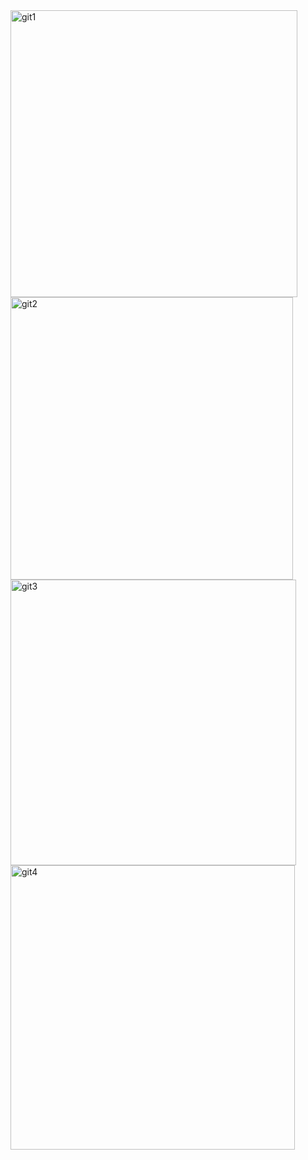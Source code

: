 <img width="459" alt="git1" src="https://user-images.githubusercontent.com/90614833/134114268-ff5a1b66-bbc3-4d6b-9bd2-af395473b5e3.PNG">
<img width="452" alt="git2" src="https://user-images.githubusercontent.com/90614833/134114280-cad61a92-c21c-441b-b0ae-5d77a8178c4f.PNG">
<img width="457" alt="git3" src="https://user-images.githubusercontent.com/90614833/134114282-d293617e-6a2a-4f84-ad93-6ab3ad31d34f.PNG">
<img width="455" alt="git4" src="https://user-images.githubusercontent.com/90614833/134114302-b2ddbf14-37e2-4234-a381-1c14f174e8d2.PNG">
